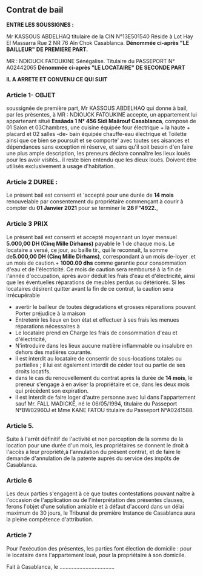 ## Contrat de bail

**ENTRE LES SOUSSIGNES :**

Mr KASSOUS ABDELHAQ titulaire de la CIN N°13E501540
Réside à Lot Hay El Massarra Rue 2 NR 76 Aîn Chok Casablanca.
**Dénommée ci-après "LE BAILLEUR"**
**DE PREMIERE PART.**

MR : NDIOUCK FATOUKINE
Sénégalise.
Titulaire du PASSEPORT N° A02442065
**Dénommée ci-après "LE LOCATAIRE"**
**DE SECONDE PART**

**IL A ARRETE ET CONVENU CE QUI SUIT**

### Article 1- OBJET

soussignée de première part, Mr KASSOUS ABDELHAQ qui donne à bail, par les présentes, à MR : NDIOUCK FATOUKINE accepte, un appartement lui appartenant situé **Essâada 1 N° 456 Sidi Maârouf Casablanca**, composé de 01 Salon et 03Chambres, une cuisine équipée four électrique + la haute + placard et 02 salles -de- bain équipée chauffe-eau électrique et Toilette ainsi que ce bien se poursuit et se comporte' avec toutes ses aisances et dépendances sans exception ni réserve, et sans qu'il soit besoin d'en faire une plus ample description, les preneurs déclare connaître les lieux loués pour les avoir visités..
il reste bien entendu que les dieux loués. Doivent être utilisés exclusivement à usage d'habitation.

### Article 2 DUREE :

Le présent bail est consenti et 'accepté pour une durée de **14 mois** renouvelable par consentement du propriétaire commençant à courir à compter du **01 Janvier 2021** pour se terminer le **28 F"4922.**,

### Article 3 PRIX

Le présent bail est consenti et accepté moyennant un loyer mensuel **5.000,00 DH (Cinq Mille Dirhams)** payable le 1 de chaque mois.
Le locataire a versé, ce jour, au baille tir., qui le reconnaît, la somme de**5.000,00 DH (Cinq Mille Dirhams)**, correspondant à un mois de-loyer .et un mois de caution.+ **1000.00 dhs** comme garantie pour consommation d'eau et de l'électricité.
Ce mois de caution sera remboursé à la fin de l'année d'occupation, après avoir déduit les frais d'eau et d'électricité, ainsi que les éventuelles réparations de meubles perdus ou détériorés. Si les locataires désirent quitter avant la fin de ce contrat, la caution sera irrécupérable
- avertir le bailleur de toutes dégradations et grosses réparations pouvant
Porter préjudice à la maison
- Entretenir les lieux en bon état et effectuer à ses frais les menues réparations nécessaires à
- Le locataire prend en Charge les frais de consommation d'eau et d'électricité,
- N'introduire dans les lieux aucune matière inflammable ou insalubre en dehors des matières courante.
- il est interdit au locataire de consentir de sous-locations totales ou partielles ; il lui est également interdit de céder tout ou partie de ses droits locatifs.
- dans le cas du renouvellement du contrat après la durée de **14 mois**, le preneur s'engage à en aviser la propriétaire et ce, dans les deux mois qui précèdent son expiration.
- il est interdit de faire loger d'autre personne avec lui dans l'appartement sauf Mr. FALL MADICKE, né le 06/05/1994, titulaire du Passeport N°BW02960J et Mme KANE FATOU titulaire du Passeport N°A0241588.

### Article 5.

Suite à l'arrêt définitif de l'activité et non perception de la somme de la location pour une durée d'un mois, les propriétaires se donnent le droit à l'accès à leur propriété,à l'annulation du présent contrat, et de faire le demande d'annulation de la patente auprès du service des impôts de Casablanca.

### Article 6

Les deux parties s'engagent à ce que toutes contestations pouvant naître à l'occasion de l'application ou de l'interprétation des présentes clauses, ferons l'objet d'une solution amiable et à défaut d'accord dans un délai maximum de 30 jours, le Tribunal de première Instance de Casablanca aura la pleine compétence d'attribution.

### Article 7

Pour l'exécution des présentes, les parties font élection de domicile : pour le locataire dans l'appartement loué, pour la propriétaire à son domicile.

Fait à Casablanca, le ....................................